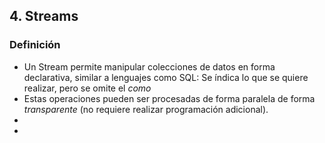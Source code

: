 ## 4. Streams
### Definición
* Un Stream permite manipular colecciones de datos en forma declarativa, similar a lenguajes como SQL: Se índica lo que se quiere realizar, pero se omite el  *como*
* Estas operaciones pueden ser procesadas de forma paralela de forma  *transparente*  (no requiere realizar programación adicional).
* 
* 
<!--stackedit_data:
eyJoaXN0b3J5IjpbMjE3MzA0MzAzXX0=
-->